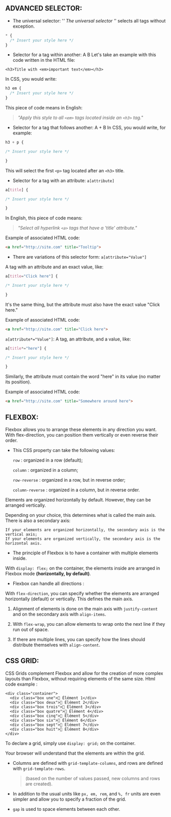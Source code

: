 ## ADVANCED SELECTOR:
- The universal selector: '*'
The universal selector '*' selects all tags without exception.
```css
* {
  /* Insert your style here */
}
```

- Selector for a tag within another: A B
Let's take an example with this code written in the HTML file:
```
<h3>Title with <em>important text</em></h3>
```
In CSS, you would write:
```css
h3 em {
  /* Insert your style here */
}
```
This piece of code means in English:

>_"Apply this style to all `<em>` tags located inside an `<h3>` tag."_

- Selector for a tag that follows another: A + B
In CSS, you would write, for example:
```css
h3 + p {

/* Insert your style here */

}
```
This will select the first `<p>` tag located after an `<h3>` title.

- Selector for a tag with an attribute: `a[attribute]`
```css
a[title] {

/* Insert your style here */

}
```
In English, this piece of code means:

>_"Select all hyperlink `<a>` tags that have a 'title' attribute."_

Example of associated HTML code:
```html
<a href="http://site.com" title="Tooltip">
```

  - There are variations of this selector form: `a[attribute="Value"]`

A tag with an attribute and an exact value, like:
```css
a[title="Click here"] {

/* Insert your style here */

}
```
It's the same thing, but the attribute must also have the exact value "Click here."

Example of associated HTML code:
```html
<a href="http://site.com" title="Click here">
```

`a[attribute*="Value"]`: A tag, an attribute, and a value, like:

```css
a[title*="here"] {

/* Insert your style here */

}
```
Similarly, the attribute must contain the word "here" in its value (no matter its position).

Example of associated HTML code:
```html
<a href="http://site.com" title="Somewhere around here">
```


## FLEXBOX:
Flexbox allows you to arrange these elements in any direction you want. 
With flex-direction, you can position them vertically or even reverse their order. 

+ This CSS property can take the following values:

  `row` : organized in a row (default);
  
  `column` : organized in a column;
  
  `row-reverse` : organized in a row, but in reverse order;
  
  `column-reverse` : organized in a column, but in reverse order.

Elements are organized horizontally by default. 
However, they can be arranged vertically. 

Depending on your choice, this determines what is called the main axis. There is also a secondary axis:

    If your elements are organized horizontally, the secondary axis is the vertical axis;
    If your elements are organized vertically, the secondary axis is the horizontal axis.

+ The principle of Flexbox is to have a container with multiple elements inside.

With `display: flex;` on the container, the elements inside are arranged in Flexbox mode **(horizontally, by default)**.

  + Flexbox can handle all directions :
  
  With `flex-direction`, you can specify whether the elements are arranged horizontally (default) or vertically. 
  This defines the main axis.
  
  1. Alignment of elements is done on the main axis with `justify-content` and on the secondary axis with `align-items`.
  
  2. With `flex-wrap`, you can allow elements to wrap onto the next line if they run out of space.
  
  3. If there are multiple lines, you can specify how the lines should distribute themselves with `align-content`.


## CSS GRID:
CSS Grids complement Flexbox and allow for the creation of more complex layouts than Flexbox, without requiring elements of the same size.
Html code example :
```
<div class="container">
  <div class="box une">🐸 Élément 1</div>
  <div class="box deux">🦊 Élément 2</div>
  <div class="box trois">🦄 Élément 3</div>
  <div class="box quatre">🐶 Élément 4</div>
  <div class="box cinq">🐨 Élément 5</div>
  <div class="box six">🐒 Élément 6</div>
  <div class="box sept">🦆 Élément 7</div>
  <div class="box huit">🐙 Élément 8</div>
</div>
```
To declare a grid, simply use `display: grid;` on the container.

Your browser will understand that the elements are within the grid.

+ Columns are defined with `grid-template-columns`, and rows are defined with `grid-template-rows`.
  >(based on the number of values passed, new columns and rows are created).

+ In addition to the usual units like `px, em, rem`, and `%, fr` units are even simpler and allow you to specify a fraction of the grid.

+ `gap` is used to space elements between each other.
